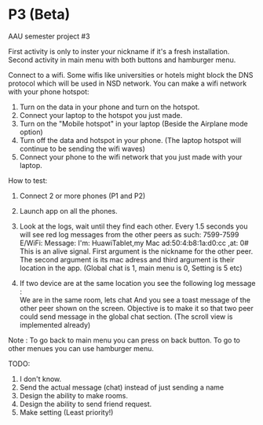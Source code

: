 # P3 (Beta)
AAU semester project #3

First activity is only to inster your nickname if it's a fresh installation. 
Second activity in main menu with both buttons and hamburger menu.

Connect to a wifi. Some wifis like universities or hotels might block the DNS protocol which will be used in NSD network. 
You can make a wifi network with your phone hotspot:

1. Turn on the data in your phone and turn on the hotspot. 
2. Connect your laptop to the hotspot you just made. 
3. Turn on the "Mobile hotspot" in your laptop (Beside the Airplane mode option)
4. Turn off the data and hotspot in your phone. (The laptop hotspot will continue to be sending the wifi waves)
5. Connect your phone to the wifi network that you just made with your laptop. 

How to test:
1. Connect 2 or more phones (P1 and P2)
2. Launch app on all the phones. 
3. Look at the logs, wait until they find each other. Every 1.5 seconds you will see red log messages from the other peers as such: 
7599-7599 E/WiFi: Message: I'm: HuawiTablet,my Mac ad:50:4:b8:1a:d0:cc ,at: 0#
This is an alive signal. 
First argument is the nickname for the other peer. The second argument is its mac adress and third argument is their location in the app. (Global chat is 1, main menu is 0, Setting is 5 etc) 

5. If two device are at the same location you see the following log message :  
We are in the same room, lets chat
And you see a toast message of the other peer shown on the screen. Objective is to make it so that two peer could send message in the global chat section. (The scroll view is implemented already)


Note : To go back to main menu you can press on back button. To go to other menues you can use hamburger menu.

TODO:
1. I don't know.
2. Send the actual message (chat) instead of just sending a name
3. Design the ability to make rooms. 
4. Design the ability to send friend request.
4. Make setting (Least priority!)
